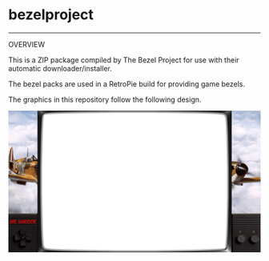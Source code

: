 # bezelproject

-------
OVERVIEW

This is a ZIP package compiled by The Bezel Project for use with their automatic downloader/installer.

The bezel packs are used in a RetroPie build for providing game bezels.

The graphics in this repository follow the following design.

![Sample bezel](https://github.com/thebezelproject/bezelproject-CDTV/blob/master/retroarch/overlay/GameBezels/CDTV/Air%20Warrior%20(Europe).png?raw=true)
